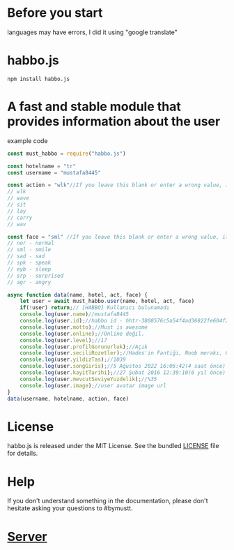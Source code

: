 # Before you start
languages may have errors, I did it using "google translate"

# habbo.js

```shell
npm install habbo.js
```

# A fast and stable module that provides information about the user
example code
```javascript
const must_habbo = require("habbo.js")

const hotelname = "tr"
const username = "mustafa8445"

const action = "wlk"//If you leave this blank or enter a wrong value, it will automatically take the value "wav"
// wlk
// wave
// sit
// lay
// carry
// wav

const face = "sml" //If you leave this blank or enter a wrong value, it will automatically take the value "nor"
// nor - normal
// sml - smile
// sad - sad
// spk - speak
// eyb - sleep
// srp - surprised
// agr - angry

async function data(name, hotel, act, face) {
    let user = await must_habbo.user(name, hotel, act, face)
    if(!user) return;// [HABBO] Kullanıcı bulunamadı
    console.log(user.name)//mustafa8445
    console.log(user.id);//habbo id - hhtr-3808576c5a54f4ad36822fe604f220cc
    console.log(user.motto);//Must is awesome
    console.log(user.online);//Online değil.
    console.log(user.level);//17
    console.log(user.profilGorunurluk);//Açık
    console.log(user.seciliRozetler);//Hades'in Fantiği, Noob merakı, Gizli Rozet 4/12 - Demeter
    console.log(user.yildizTas);//1039
    console.log(user.songGiris);//5 Ağustos 2022 16:06:42(4 saat önce)
    console.log(user.kayitTarihi);//27 Şubat 2016 12:39:10(6 yıl önce)
    console.log(user.mevcutSeviyeYuzdelik);//%35
    console.log(user.image);//user avatar image url
}
data(username, hotelname, action, face)
```
# License
habbo.js is released under the MIT License. See the bundled [LICENSE](https://github.com/must253/habbo.js/blob/main/LICENSE.txt) file for details.


# Help
If you don't understand something in the documentation,  please don't hesitate asking your questions to #bymustt.

# [Server](https://discord.gg/y93aC9MwXC)
